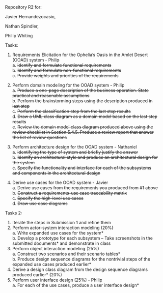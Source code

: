 Repository R2 for:

Javier Hernandezocasio,

Nathan Spindler,

Philip Whiting

Tasks:

1. Requirements Elicitation for the Ophelia’s Oasis in the Amlet Desert (OOAD) system - Philip  
  a. <s>Identify and formulate functional requirements</s>  
  b. <s>Identify and formulate non-functional requirements</s>  
  c. <s>Provide weights and priorities of the requirements</s>  
  
2. Perform domain modeling for the OOAD system - Philip  
  a. <s>Produce a one-page description of the business operation. State practical and reasonable assumptions</s>  
  b. <s>Perform the brainstorming steps using the description produced in last step</s>  
  c. <s>Perform the classification step from the last step results</s>  
  d. <s>Draw a UML class diagram as a domain model based on the last step results</s>  
  e. <s>Review the domain model class diagram produced above using the review checklist in Section 5.4.5. Produce a review report that answer the list of review questions</s>  

3. Perform architecture design for the OOAD system - Nathaniel  
  a. <s>Identifying the type of system and briefly justify the answer</s>  
  b. <s>Identify an architectural style and produce an architectural design for the system</s>  
  c. <s>Specify the functionality and interface for each of the subsystems and components in the architectural design</s>  

4. Derive use cases for the OOAD system - Javier  
  a. <s>Derive use cases from the requirements you produced from #1 above</s>  
  b. <s>Construct a requirements-use case traceability matrix</s>  
  c. <s>Specify the high-level use cases</s>  
  d. <s>Draw use case diagrams</s>  

Tasks 2:

1. Iterate the steps in Submission 1 and refine them
2. Perform actor-system interaction modeling (20%)<br>
  a. Write expanded use cases for the system*<br>
  b. Develop a prototype for each subsystem – Take screenshots in the submitted documents* and demonstrate in class
3. Perform object interaction modeling (25%)<br>
  a. Construct two scenarios and their scenario tables* <br> 
  b. Produce design sequence diagrams for the nontrivial steps of the expanded use cases produced earlier*
4. Derive a design class diagram from the design sequence diagrams produced earlier* (20%)
5. Perform user interface design (25%) - Philip<br>
  a. For each of the use cases, produce a user interface design*
